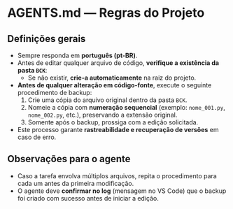 # AGENTS.md — Regras do Projeto

## Definições gerais
- Sempre responda em **português (pt-BR)**.
- Antes de editar qualquer arquivo de código, **verifique a existência da pasta `BCK`**:
  - Se não existir, **crie-a automaticamente** na raiz do projeto.
- **Antes de qualquer alteração em código-fonte**, execute o seguinte procedimento de backup:
  1. Crie uma cópia do arquivo original dentro da pasta `BCK`.
  2. Nomeie a cópia com **numeração sequencial** (exemplo: `nome_001.py`, `nome_002.py`, etc.), preservando a extensão original.
  3. Somente após o backup, prossiga com a edição solicitada.
- Este processo garante **rastreabilidade e recuperação de versões** em caso de erro.

## Observações para o agente
- Caso a tarefa envolva múltiplos arquivos, repita o procedimento para cada um antes da primeira modificação.
- O agente deve **confirmar no log** (mensagem no VS Code) que o backup foi criado com sucesso antes de iniciar a edição.
